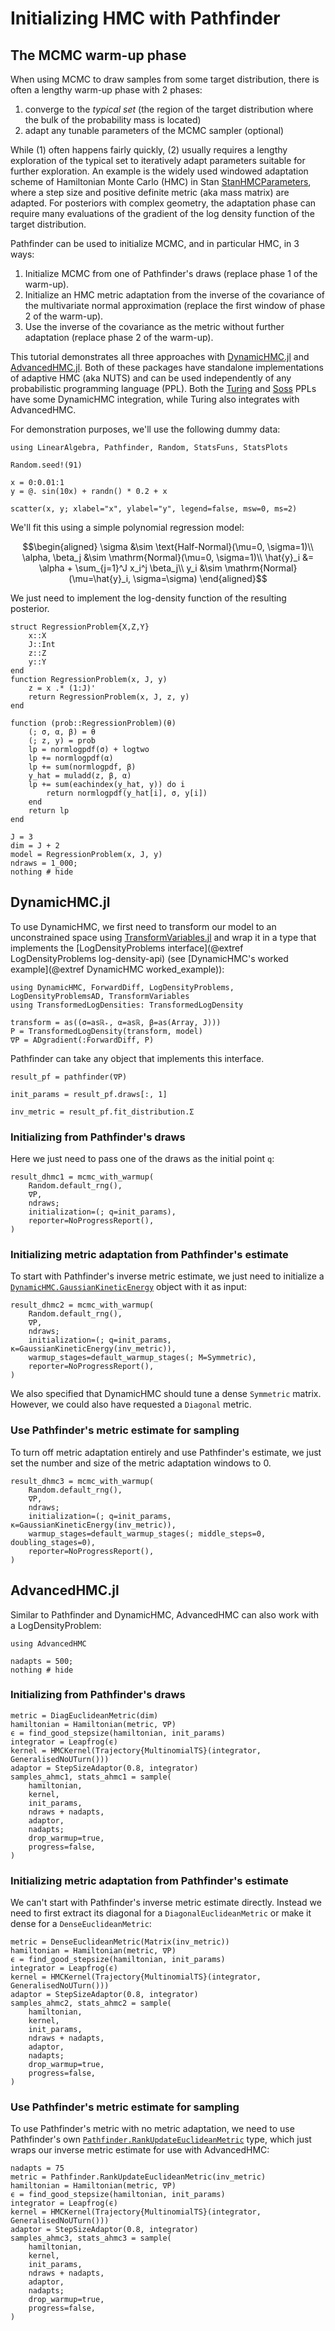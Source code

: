 # Initializing HMC with Pathfinder

## The MCMC warm-up phase

When using MCMC to draw samples from some target distribution, there is often a lengthy warm-up phase with 2 phases:
1. converge to the _typical set_ (the region of the target distribution where the bulk of the probability mass is located)
2. adapt any tunable parameters of the MCMC sampler (optional)

While (1) often happens fairly quickly, (2) usually requires a lengthy exploration of the typical set to iteratively adapt parameters suitable for further exploration.
An example is the widely used windowed adaptation scheme of Hamiltonian Monte Carlo (HMC) in Stan [StanHMCParameters](@citep), where a step size and positive definite metric (aka mass matrix) are adapted.
For posteriors with complex geometry, the adaptation phase can require many evaluations of the gradient of the log density function of the target distribution.

Pathfinder can be used to initialize MCMC, and in particular HMC, in 3 ways:
1. Initialize MCMC from one of Pathfinder's draws (replace phase 1 of the warm-up).
2. Initialize an HMC metric adaptation from the inverse of the covariance of the multivariate normal approximation (replace the first window of phase 2 of the warm-up).
3. Use the inverse of the covariance as the metric without further adaptation (replace phase 2 of the warm-up).

This tutorial demonstrates all three approaches with [DynamicHMC.jl](https://tamaspapp.eu/DynamicHMC.jl/stable/) and [AdvancedHMC.jl](https://github.com/TuringLang/AdvancedHMC.jl).
Both of these packages have standalone implementations of adaptive HMC (aka NUTS) and can be used independently of any probabilistic programming language (PPL).
Both the [Turing](https://turinglang.org/) and [Soss](https://github.com/cscherrer/Soss.jl) PPLs have some DynamicHMC integration, while Turing also integrates with AdvancedHMC.

For demonstration purposes, we'll use the following dummy data:

```@example 1
using LinearAlgebra, Pathfinder, Random, StatsFuns, StatsPlots

Random.seed!(91)

x = 0:0.01:1
y = @. sin(10x) + randn() * 0.2 + x

scatter(x, y; xlabel="x", ylabel="y", legend=false, msw=0, ms=2)
```

We'll fit this using a simple polynomial regression model:

```math
\begin{aligned}
\sigma &\sim \text{Half-Normal}(\mu=0, \sigma=1)\\
\alpha, \beta_j &\sim \mathrm{Normal}(\mu=0, \sigma=1)\\
\hat{y}_i &= \alpha + \sum_{j=1}^J x_i^j \beta_j\\
y_i &\sim \mathrm{Normal}(\mu=\hat{y}_i, \sigma=\sigma)
\end{aligned}
```

We just need to implement the log-density function of the resulting posterior.

```@example 1
struct RegressionProblem{X,Z,Y}
    x::X
    J::Int
    z::Z
    y::Y
end
function RegressionProblem(x, J, y)
    z = x .* (1:J)'
    return RegressionProblem(x, J, z, y)
end

function (prob::RegressionProblem)(θ)
    (; σ, α, β) = θ
    (; z, y) = prob
    lp = normlogpdf(σ) + logtwo
    lp += normlogpdf(α)
    lp += sum(normlogpdf, β)
    y_hat = muladd(z, β, α)
    lp += sum(eachindex(y_hat, y)) do i
        return normlogpdf(y_hat[i], σ, y[i])
    end
    return lp
end

J = 3
dim = J + 2
model = RegressionProblem(x, J, y)
ndraws = 1_000;
nothing # hide
```

## DynamicHMC.jl

To use DynamicHMC, we first need to transform our model to an unconstrained space using [TransformVariables.jl](https://tamaspapp.eu/TransformVariables.jl/stable/) and wrap it in a type that implements the [LogDensityProblems interface](@extref LogDensityProblems log-density-api) (see [DynamicHMC's worked example](@extref DynamicHMC worked_example)):

```@example 1
using DynamicHMC, ForwardDiff, LogDensityProblems, LogDensityProblemsAD, TransformVariables
using TransformedLogDensities: TransformedLogDensity

transform = as((σ=asℝ₊, α=asℝ, β=as(Array, J)))
P = TransformedLogDensity(transform, model)
∇P = ADgradient(:ForwardDiff, P)
```

Pathfinder can take any object that implements this interface.

```@example 1
result_pf = pathfinder(∇P)
```

```@example 1
init_params = result_pf.draws[:, 1]
```

```@example 1
inv_metric = result_pf.fit_distribution.Σ
```

### Initializing from Pathfinder's draws

Here we just need to pass one of the draws as the initial point `q`:

```@example 1
result_dhmc1 = mcmc_with_warmup(
    Random.default_rng(),
    ∇P,
    ndraws;
    initialization=(; q=init_params),
    reporter=NoProgressReport(),
)
```

### Initializing metric adaptation from Pathfinder's estimate

To start with Pathfinder's inverse metric estimate, we just need to initialize a [`DynamicHMC.GaussianKineticEnergy`](@extref) object with it as input: 

```@example 1
result_dhmc2 = mcmc_with_warmup(
    Random.default_rng(),
    ∇P,
    ndraws;
    initialization=(; q=init_params, κ=GaussianKineticEnergy(inv_metric)),
    warmup_stages=default_warmup_stages(; M=Symmetric),
    reporter=NoProgressReport(),
)
```

We also specified that DynamicHMC should tune a dense `Symmetric` matrix.
However, we could also have requested a `Diagonal` metric.

### Use Pathfinder's metric estimate for sampling

To turn off metric adaptation entirely and use Pathfinder's estimate, we just set the number and size of the metric adaptation windows to 0.

```@example 1
result_dhmc3 = mcmc_with_warmup(
    Random.default_rng(),
    ∇P,
    ndraws;
    initialization=(; q=init_params, κ=GaussianKineticEnergy(inv_metric)),
    warmup_stages=default_warmup_stages(; middle_steps=0, doubling_stages=0),
    reporter=NoProgressReport(),
)
```

## AdvancedHMC.jl

Similar to Pathfinder and DynamicHMC, AdvancedHMC can also work with a LogDensityProblem:

```@example 1
using AdvancedHMC

nadapts = 500;
nothing # hide
```

### Initializing from Pathfinder's draws

```@example 1
metric = DiagEuclideanMetric(dim)
hamiltonian = Hamiltonian(metric, ∇P)
ϵ = find_good_stepsize(hamiltonian, init_params)
integrator = Leapfrog(ϵ)
kernel = HMCKernel(Trajectory{MultinomialTS}(integrator, GeneralisedNoUTurn()))
adaptor = StepSizeAdaptor(0.8, integrator)
samples_ahmc1, stats_ahmc1 = sample(
    hamiltonian,
    kernel,
    init_params,
    ndraws + nadapts,
    adaptor,
    nadapts;
    drop_warmup=true,
    progress=false,
)
```

### Initializing metric adaptation from Pathfinder's estimate

We can't start with Pathfinder's inverse metric estimate directly.
Instead we need to first extract its diagonal for a `DiagonalEuclideanMetric` or make it dense for a `DenseEuclideanMetric`:

```@example 1
metric = DenseEuclideanMetric(Matrix(inv_metric))
hamiltonian = Hamiltonian(metric, ∇P)
ϵ = find_good_stepsize(hamiltonian, init_params)
integrator = Leapfrog(ϵ)
kernel = HMCKernel(Trajectory{MultinomialTS}(integrator, GeneralisedNoUTurn()))
adaptor = StepSizeAdaptor(0.8, integrator)
samples_ahmc2, stats_ahmc2 = sample(
    hamiltonian,
    kernel,
    init_params,
    ndraws + nadapts,
    adaptor,
    nadapts;
    drop_warmup=true,
    progress=false,
)
```

### Use Pathfinder's metric estimate for sampling

To use Pathfinder's metric with no metric adaptation, we need to use Pathfinder's own [`Pathfinder.RankUpdateEuclideanMetric`](@ref) type, which just wraps our inverse metric estimate for use with AdvancedHMC:

```@example 1
nadapts = 75
metric = Pathfinder.RankUpdateEuclideanMetric(inv_metric)
hamiltonian = Hamiltonian(metric, ∇P)
ϵ = find_good_stepsize(hamiltonian, init_params)
integrator = Leapfrog(ϵ)
kernel = HMCKernel(Trajectory{MultinomialTS}(integrator, GeneralisedNoUTurn()))
adaptor = StepSizeAdaptor(0.8, integrator)
samples_ahmc3, stats_ahmc3 = sample(
    hamiltonian,
    kernel,
    init_params,
    ndraws + nadapts,
    adaptor,
    nadapts;
    drop_warmup=true,
    progress=false,
)
```

